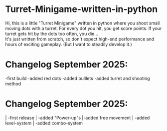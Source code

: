 # Turret-Minigame-written-in-python
Hi, this is a little "Turret Minigame" written in python where you shoot small moving dots with a turret. For every dot you hit, you get score points. If your turret gets hit by the dots too often, you die...  
It's just written from scratch, so don't expect high-end performance and hours of exciting gameplay. 
(But I want to steadily develop it.)

# Changelog September 2025:
  -first build 
  -added red dots
  -added bulllets
  -added turret and shooting method


# Changelog September 2025:

|  -first release
| -added "Power-up"s
|-added free movement 
|  -added level-system
| -added combo-system
  

